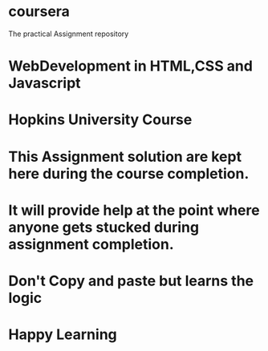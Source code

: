 # coursera
The practical Assignment repository
# WebDevelopment in HTML,CSS and Javascript
# Hopkins University Course
# This Assignment solution are kept here during the course completion.
# It will provide help at the point where anyone gets stucked during assignment completion.
# Don't Copy and paste but learns the logic
# Happy Learning
